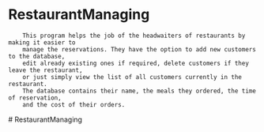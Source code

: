 ﻿# RestaurantManaging
        This program helps the job of the headwaiters of restaurants by making it easier to
        manage the reservations. They have the option to add new customers to the database,
        edit already existing ones if required, delete customers if they leave the restaurant,
        or just simply view the list of all customers currently in the restaurant.
        The database contains their name, the meals they ordered, the time of reservation,
        and the cost of their orders.
#   R e s t a u r a n t M a n a g i n g  
 